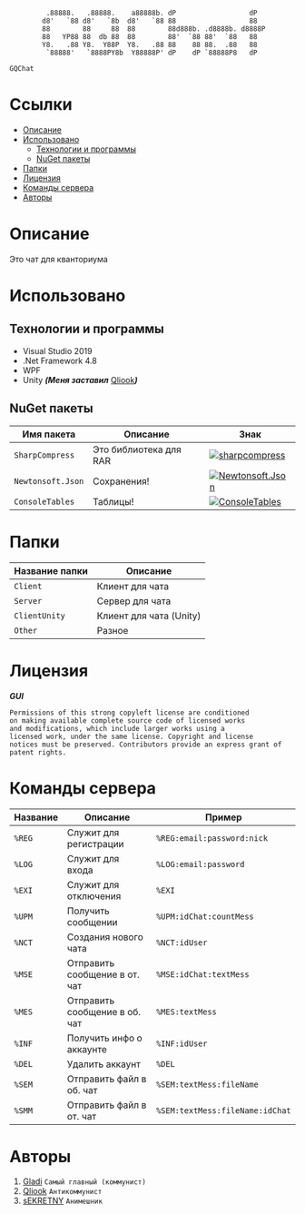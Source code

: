              .88888.   .88888.    a88888b. dP                  dP   
            d8'   `88 d8'   `8b  d8'   `88 88                  88   
            88        88     88  88        88d888b. .d8888b. d8888P 
            88   YP88 88  db 88  88        88'  `88 88'  `88   88   
            Y8.   .88 Y8.  Y88P  Y8.   .88 88    88 88.  .88   88   
             `88888'   `8888PY8b  Y88888P' dP    dP `88888P8   dP

`GQChat`

# Ссылки

* [Описание](https://github.com/damiralmaev/GQChat#%D0%BE%D0%BF%D0%B8%D1%81%D0%B0%D0%BD%D0%B8%D0%B5)
* [Использовано](https://github.com/damiralmaev/GQChat#%D0%B8%D1%81%D0%BF%D0%BE%D0%BB%D1%8C%D0%B7%D0%BE%D0%B2%D0%B0%D0%BD%D0%BE)
    * [Технологии и программы](https://github.com/damiralmaev/GQChat#технологии-и-программы)
    * [NuGet пакеты](https://github.com/damiralmaev/GQChat#nuget-%D0%BF%D0%B0%D0%BA%D0%B5%D1%82%D1%8B)
* [Папки](https://github.com/damiralmaev/GQChat#%D0%BF%D0%B0%D0%BF%D0%BA%D0%B8)
* [Лицензия](https://github.com/damiralmaev/GQChat#%D0%BB%D0%B8%D1%86%D0%B5%D0%BD%D0%B7%D0%B8%D1%8F)
* [Команды сервера](https://github.com/damiralmaev/GQChat#%D0%BA%D0%BE%D0%BC%D0%B0%D0%BD%D0%B4%D1%8B-%D1%81%D0%B5%D1%80%D0%B2%D0%B5%D1%80%D0%B0)
* [Авторы](https://github.com/damiralmaev/GQChat#%D0%B0%D0%B2%D1%82%D0%BE%D1%80%D1%8B)

# Описание

Это чат для кванториума

# Использовано

## Технологии и программы

* Visual Studio 2019
* .Net Framework 4.8
* WPF
* Unity ***(Меня заставил*** [Qliook](https://github.com/Qliook)***)***

## NuGet пакеты

| Имя пакета                        | Описание	    			     | Знак  |
|-----------------------------------|--------------------------------|-------|
| `SharpCompress`           | Это библиотека для RAR| [![sharpcompress](https://img.shields.io/nuget/vpre/sharpcompress.svg)](https://www.nuget.org/packages/sharpcompress) |
| `Newtonsoft.Json`         | Сохранения! | [![Newtonsoft.Json](https://img.shields.io/nuget/vpre/Newtonsoft.Json.svg)](https://www.nuget.org/packages/Newtonsoft.Json) |
| `ConsoleTables`         | Таблицы! | [![ConsoleTables](https://img.shields.io/nuget/vpre/ConsoleTables.svg)](https://www.nuget.org/packages/ConsoleTables) |

# Папки

| Название папки | Описание	    		   |
|----------------|-------------------------|
| `Client`       | Клиент для чата         |
| `Server`       | Сервер для чата         |
| `ClientUnity`  | Клиент для чата (Unity) |
| `Other`        | Разное                  |

# Лицензия

***GUI***
```
Permissions of this strong copyleft license are conditioned
on making available complete source code of licensed works
and modifications, which include larger works using a 
licensed work, under the same license. Copyright and license 
notices must be preserved. Contributors provide an express grant of 
patent rights.
```

# Команды сервера

| Название       | Описание	    		         | Пример                          |
|----------------|-------------------------------|---------------------------------|
| `%REG`         | Служит для регистрации        | `%REG:email:password:nick`      |
| `%LOG`         | Служит для входа              | `%LOG:email:password`           |
| `%EXI`         | Служит для отключения         | `%EXI`                          |
| `%UPM`         | Получить сообщении            | `%UPM:idChat:countMess`         |
| `%NCT`         | Создания нового чата          | `%NCT:idUser`                   |
| `%MSE`         | Отправить сообщение в от. чат | `%MSE:idChat:textMess`          |
| `%MES`         | Отправить сообщение в об. чат | `%MES:textMess`                 |
| `%INF`         | Получить инфо о аккаунте      | `%INF:idUser`                   |
| `%DEL`         | Удалить аккаунт               | `%DEL`                          |
| `%SЕM`         | Отправить файл в об. чат      | `%SEM:textMess:fileName`        |
| `%SMM`         | Отправить файл в от. чат      | `%SEM:textMess:fileName:idChat` |

# Авторы

1. [Gladi](https://github.com/damiralmaev) `Самый главный (коммунист)`
2. [Qliook](https://github.com/Qliook) `Антикоммунист`
3. [sEKRETNY](https://github.com/sEKRETNY) `Анимешник`
